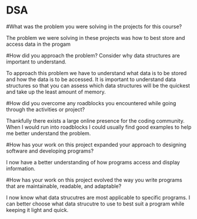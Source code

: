# DSA
#What was the problem you were solving in the projects for this course?

The problem we were solving in these projects was how to best store and access data in the progam

#How did you approach the problem? Consider why data structures are important to understand.

To approach this problem we have to understand what data is to be stored and how the data is to be accessed. It is important to understand data structures so that you can assess which data structures will be the quickest and take up the least amount of memory.

#How did you overcome any roadblocks you encountered while going through the activities or project?

Thankfully there exists a large online presence for the coding community. When I would run into roadblocks I could usually find good examples to help me better understand the problem.

#How has your work on this project expanded your approach to designing software and developing programs?

I now have a better understanding of how programs access and display information.

#How has your work on this project evolved the way you write programs that are maintainable, readable, and adaptable?

I now know what data strucutres are most applicable to specific programs. I can better choose what data strucutre to use to best suit a program while keeping it light and quick.
